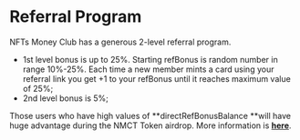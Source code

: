 # Referral Program

NFTs Money Club has a generous 2-level referral program.

* 1st level bonus is up to 25%. Starting refBonus is random number in range 10%-25%. Each time a new member mints a card using your referral link you get +1 to your refBonus until it reaches maximum value of 25%;
* 2nd level bonus is 5%;

Those users who have high values of **directRefBonusBalance **will have huge advantage during the NMCT Token airdrop. More information is [**here**](nmct-token-airdrop/1st-stage.md).
